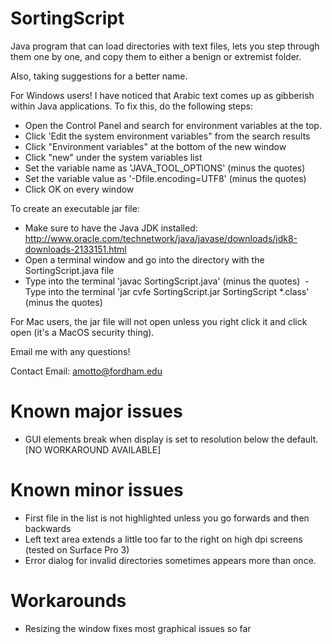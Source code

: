 # SortingScript
Java program that can load directories with text files, lets you step through them one by one, and copy them to either a benign or extremist folder.

Also, taking suggestions for a better name.

For Windows users! I have noticed that Arabic text comes up as gibberish within Java applications. To fix this, do the following steps:

  - Open the Control Panel and search for environment variables at the top. 
  - Click 'Edit the system environment variables" from the search results
  - Click "Environment variables" at the bottom of the new window
  - Click "new" under the system variables list
  - Set the variable name as 'JAVA_TOOL_OPTIONS' (minus the quotes)
  - Set the variable value as '-Dfile.encoding=UTF8'  (minus the quotes)
  - Click OK on every window
  
To create an executable jar file:
  - Make sure to have the Java JDK installed: http://www.oracle.com/technetwork/java/javase/downloads/jdk8-downloads-2133151.html
  - Open a terminal window and go into the directory with the SortingScript.java file
  - Type into the terminal 'javac SortingScript.java' (minus the quotes)
  - Type into the terminal 'jar cvfe SortingScript.jar SortingScript \*.class' (minus the quotes)
  
For Mac users, the jar file will not open unless you right click it and click open (it's a MacOS security thing).

Email me with any questions!
  

Contact Email: amotto@fordham.edu

# Known major issues
- GUI elements break when display is set to resolution below the default. [NO WORKAROUND AVAILABLE]

# Known minor issues
- First file in the list is not highlighted unless you go forwards and then backwards
- Left text area extends a little too far to the right on high dpi screens (tested on Surface Pro 3)
- Error dialog for invalid directories sometimes appears more than once.

# Workarounds
- Resizing the window fixes most graphical issues so far

